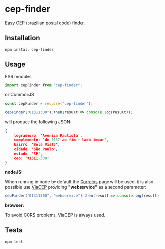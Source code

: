 cep-finder
=========

Easy CEP (brazilian postal code) finder.

## Installation
`npm install cep-finder`  

## Usage
ES6 modules

```js
import cepFinder from "cep-finder";
```
or CommonJS
```js
const cepFinder = require("cep-finder");
```

```js 
cepFinder("01311300").then(result => console.log(result));
```

will produce the following JSON:
```json
{
    logradouro: 'Avenida Paulista',
    complemento: 'de 1867 ao fim - lado ímpar',
    bairro: 'Bela Vista',
    cidade: 'São Paulo',
    estado: 'SP',
    cep: '01311-300'
}
```

__nodeJS:__

When running in node by default the [Correios](http://www.buscacep.correios.com.br/sistemas/buscacep/resultadoBuscaCepEndereco.cfm) page will be used.
it is also possible use [ViaCEP](https://viacep.com.br/) providing __"webservice"__ as a second parameter:
```js
cepFinder("01311300", "webservice").then(result => console.log(result));
```
__browser:__

To avoid CORS problems, ViaCEP is always used.

## Tests

  `npm test`
  
